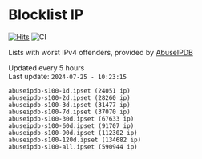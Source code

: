 # Blocklist IP

[![Hits](https://hits.seeyoufarm.com/api/count/incr/badge.svg?url=https%3A%2F%2Fgithub.com%2Fborestad%2Fblocklist-ip%2F&count_bg=%2379C83D&title_bg=%23555555&icon=&icon_color=%23E7E7E7&title=hits&edge_flat=false)](https://hits.seeyoufarm.com)  ![CI](https://img.shields.io/github/workflow/status/borestad/blocklist-ip/CI?style=flat-square)

Lists with worst IPv4 offenders, provided by [AbuseIPDB](https://www.abuseipdb.com/)

<!-- FOOTER-PLACEHOLDER -->
Updated every 5 hours<br>
Last update: `2024-07-25 - 10:23:15`
```
abuseipdb-s100-1d.ipset (24051 ip)
abuseipdb-s100-2d.ipset (28260 ip)
abuseipdb-s100-3d.ipset (31477 ip)
abuseipdb-s100-7d.ipset (37070 ip)
abuseipdb-s100-30d.ipset (67633 ip)
abuseipdb-s100-60d.ipset (91707 ip)
abuseipdb-s100-90d.ipset (112302 ip)
abuseipdb-s100-120d.ipset (134682 ip)
abuseipdb-s100-all.ipset (590944 ip)
```
